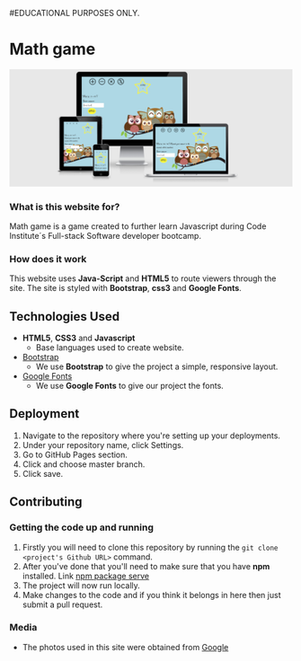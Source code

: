 #EDUCATIONAL PURPOSES ONLY.

# Math game

![Responsive Demo](https://raw.githubusercontent.com/mboladop/Math-game/master/README_files/responsive.png "Responsive Demo")

### What is this website for?
Math game is a game created to further learn Javascript during Code Institute´s Full-stack Software developer bootcamp.

### How does it work
 
This website uses **Java-Script** and **HTML5** to route viewers through the site. The site is styled with **Bootstrap**, **css3** and **Google Fonts**. 

## Technologies Used

- **HTML5**, **CSS3** and **Javascript**
  - Base languages used to create website.
- [Bootstrap](http://getbootstrap.com/)
    - We use **Bootstrap** to give the project a simple, responsive layout.
- [Google Fonts](http://googlefonts.com/)
    - We use **Google Fonts** to give our project the fonts.

## Deployment
1. Navigate to the repository where you're setting up your deployments.
2. Under your repository name, click Settings.
3. Go to GitHub Pages section.
4. Click and choose master branch.
5. Click save.

## Contributing

### Getting the code up and running
1. Firstly you will need to clone this repository by running the ```git clone <project's Github URL>``` command.
2. After you've done that you'll need to make sure that you have **npm** installed. Link [npm package serve](https://www.npmjs.com/package/serve)
3. The project will now run locally.
4. Make changes to the code and if you think it belongs in here then just submit a pull request.

### Media
- The photos used in this site were obtained from [Google](https://www.google.com/)

